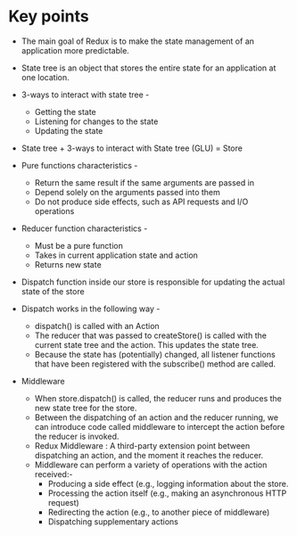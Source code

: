 # Key points

- The main goal of Redux is to make the state management of an application more predictable.
- State tree is an object that stores the entire state for an application at one location.
- 3-ways to interact with state tree -
  - Getting the state
  - Listening for changes to the state
  - Updating the state
- State tree + 3-ways to interact with State tree (GLU) = Store
- Pure functions characteristics -
  - Return the same result if the same arguments are passed in
  - Depend solely on the arguments passed into them
  - Do not produce side effects, such as API requests and I/O operations
- Reducer function characteristics -
  - Must be a pure function
  - Takes in current application state and action
  - Returns new state
- Dispatch function inside our store is responsible for updating the actual state of the store
- Dispatch works in the following way -

  - dispatch() is called with an Action
  - The reducer that was passed to createStore() is called with the current state tree and the action. This updates the state tree.
  - Because the state has (potentially) changed, all listener functions that have been registered with the subscribe() method are called.

- Middleware
  - When store.dispatch() is called, the reducer runs and produces the new state tree for the store.
  - Between the dispatching of an action and the reducer running, we can introduce code called middleware to intercept the action before the reducer is invoked.
  - Redux Middleware : A third-party extension point between dispatching an action, and the moment it reaches the reducer.
  - Middleware can perform a variety of operations with the action received:-
    - Producing a side effect (e.g., logging information about the store.
    - Processing the action itself (e.g., making an asynchronous HTTP request)
    - Redirecting the action (e.g., to another piece of middleware)
    - Dispatching supplementary actions
